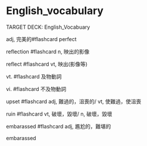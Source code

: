 # English_vocabulary

TARGET DECK: English_Vocabuary

adj, 完美的#flashcard 
perfect 
<!--ID: 1630672350305-->

reflection #flashcard 
n, 映出的影像
<!--ID: 1630672355138-->

reflect #flashcard 
vt, 映出(影像等)
<!--ID: 1630672355190-->

vt. #flashcard 
及物動詞
<!--ID: 1630672355194-->

vi. #flashcard 
不及物動詞
<!--ID: 1630672355198-->

upset #flashcard 
adj, 難過的，沮喪的/
vt, 使難過，使沮喪
<!--ID: 1630672355201-->

ruin #flashcard 
vt, 破壞，毀壞/
n, 破壞，毀壞
<!--ID: 1630672409540-->

embarassed #flashcard 
adj, 尷尬的，難堪的

embarassed


